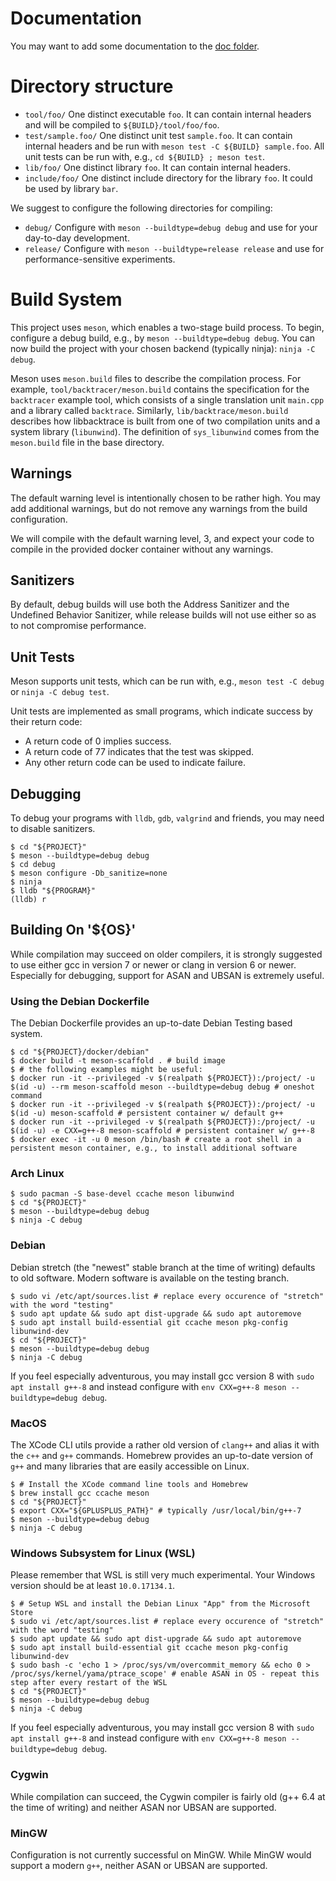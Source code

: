 # Documentation

You may want to add some documentation to the [doc folder](doc/index.md).

# Directory structure

* `tool/foo/`        One distinct executable `foo`. It can contain internal headers and will be compiled to `${BUILD}/tool/foo/foo`.
* `test/sample.foo/` One distinct unit test `sample.foo`. It can contain internal headers and be run with `meson test -C ${BUILD} sample.foo`. All unit tests can be run with, e.g., `cd ${BUILD} ; meson test`.
* `lib/foo/`         One distinct library `foo`. It can contain internal headers.
* `include/foo/`     One distinct include directory for the library `foo`. It could be used by library `bar`.

We suggest to configure the following directories for compiling:

* `debug/`           Configure with `meson --buildtype=debug debug` and use for your day-to-day development.
* `release/`         Configure with `meson --buildtype=release release` and use for performance-sensitive experiments.

# Build System

This project uses `meson`, which enables a two-stage build process. To begin, configure a debug build, e.g., by `meson --buildtype=debug debug`. You can now build the project with your chosen backend (typically ninja): `ninja -C debug`.

Meson uses `meson.build` files to describe the compilation process. For example, `tool/backtracer/meson.build` contains the specification for the `backtracer` example tool, which consists of a single translation unit `main.cpp` and a library called `backtrace`. Similarly, `lib/backtrace/meson.build` describes how libbacktrace is built from one of two compilation units and a system library (`libunwind`). The definition of `sys_libunwind` comes from the `meson.build` file in the base directory.

## Warnings

The default warning level is intentionally chosen to be rather high. You may add additional warnings, but do not remove any warnings from the build configuration.

We will compile with the default warning level, 3, and expect your code to compile in the provided docker container without any warnings.

## Sanitizers

By default, debug builds will use both the Address Sanitizer and the Undefined Behavior Sanitizer, while release builds will not use either so as to not compromise performance.

## Unit Tests

Meson supports unit tests, which can be run with, e.g., `meson test -C debug` or `ninja -C debug test`.

Unit tests are implemented as small programs, which indicate success by their return code:
* A return code of 0 implies success.
* A return code of 77 indicates that the test was skipped.
* Any other return code can be used to indicate failure.

## Debugging

To debug your programs with `lldb`, `gdb`, `valgrind` and friends, you may need to disable sanitizers.

```
$ cd "${PROJECT}"
$ meson --buildtype=debug debug
$ cd debug
$ meson configure -Db_sanitize=none
$ ninja
$ lldb "${PROGRAM}"
(lldb) r
```

## Building On '${OS}'

While compilation may succeed on older compilers, it is strongly suggested to use either gcc in version 7 or newer or clang in version 6 or newer. Especially for debugging, support for ASAN and UBSAN is extremely useful.

### Using the Debian Dockerfile

The Debian Dockerfile provides an up-to-date Debian Testing based system.

```
$ cd "${PROJECT}/docker/debian"
$ docker build -t meson-scaffold . # build image
$ # the following examples might be useful:
$ docker run -it --privileged -v $(realpath ${PROJECT}):/project/ -u $(id -u) --rm meson-scaffold meson --buildtype=debug debug # oneshot command
$ docker run -it --privileged -v $(realpath ${PROJECT}):/project/ -u $(id -u) meson-scaffold # persistent container w/ default g++
$ docker run -it --privileged -v $(realpath ${PROJECT}):/project/ -u $(id -u) -e CXX=g++-8 meson-scaffold # persistent container w/ g++-8
$ docker exec -it -u 0 meson /bin/bash # create a root shell in a persistent meson container, e.g., to install additional software
```

### Arch Linux

```
$ sudo pacman -S base-devel ccache meson libunwind
$ cd "${PROJECT}"
$ meson --buildtype=debug debug
$ ninja -C debug
```

### Debian

Debian stretch (the "newest" stable branch at the time of writing) defaults to old software. Modern software is available on the testing branch.

```
$ sudo vi /etc/apt/sources.list # replace every occurence of "stretch" with the word "testing"
$ sudo apt update && sudo apt dist-upgrade && sudo apt autoremove
$ sudo apt install build-essential git ccache meson pkg-config libunwind-dev
$ cd "${PROJECT}"
$ meson --buildtype=debug debug
$ ninja -C debug
```

If you feel especially adventurous, you may install gcc version 8 with `sudo apt install g++-8` and instead configure with `env CXX=g++-8 meson --buildtype=debug debug`.

### MacOS

The XCode CLI utils provide a rather old version of `clang++` and alias it with the `c++` and `g++` commands. Homebrew provides an up-to-date version of `g++` and many libraries that are easily accessible on Linux.

```
$ # Install the XCode command line tools and Homebrew
$ brew install gcc ccache meson
$ cd "${PROJECT}"
$ export CXX="${GPLUSPLUS_PATH}" # typically /usr/local/bin/g++-7
$ meson --buildtype=debug debug
$ ninja -C debug
```

### Windows Subsystem for Linux (WSL)

Please remember that WSL is still very much experimental. Your Windows version should be at least `10.0.17134.1`.

```
$ # Setup WSL and install the Debian Linux "App" from the Microsoft Store
$ sudo vi /etc/apt/sources.list # replace every occurence of "stretch" with the word "testing"
$ sudo apt update && sudo apt dist-upgrade && sudo apt autoremove
$ sudo apt install build-essential git ccache meson pkg-config libunwind-dev
$ sudo bash -c 'echo 1 > /proc/sys/vm/overcommit_memory && echo 0 > /proc/sys/kernel/yama/ptrace_scope' # enable ASAN in OS - repeat this step after every restart of the WSL
$ cd "${PROJECT}"
$ meson --buildtype=debug debug
$ ninja -C debug
```

If you feel especially adventurous, you may install gcc version 8 with `sudo apt install g++-8` and instead configure with `env CXX=g++-8 meson --buildtype=debug debug`.

### Cygwin

While compilation can succeed, the Cygwin compiler is fairly old (g++ 6.4 at the time of writing) and neither ASAN nor UBSAN are supported.

### MinGW

Configuration is not currently successful on MinGW. While MinGW would support a modern `g++`, neither ASAN or UBSAN are supported.
